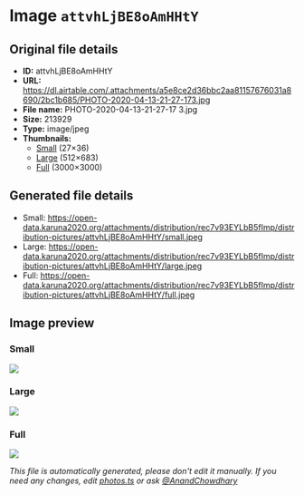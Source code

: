 # Image `attvhLjBE8oAmHHtY`

## Original file details

- **ID:** attvhLjBE8oAmHHtY
- **URL:** https://dl.airtable.com/.attachments/a5e8ce2d36bbc2aa81157676031a8690/2bc1b685/PHOTO-2020-04-13-21-27-173.jpg
- **File name:** PHOTO-2020-04-13-21-27-17 3.jpg
- **Size:** 213929
- **Type:** image/jpeg
- **Thumbnails:**
  - [Small](https://dl.airtable.com/.attachmentThumbnails/ad402faa404b332ba02bf0fdbdd259fc/5e4f8337) (27×36)
  - [Large](https://dl.airtable.com/.attachmentThumbnails/ed7ef96487eb708c657d637be92a4acc/901dcea8) (512×683)
  - [Full](https://dl.airtable.com/.attachmentThumbnails/45e35e73cb7b2d1dc080e40040892324/bee4cf65) (3000×3000)

## Generated file details

- Small: https://open-data.karuna2020.org/attachments/distribution/rec7v93EYLbB5fImp/distribution-pictures/attvhLjBE8oAmHHtY/small.jpeg
- Large: https://open-data.karuna2020.org/attachments/distribution/rec7v93EYLbB5fImp/distribution-pictures/attvhLjBE8oAmHHtY/large.jpeg
- Full: https://open-data.karuna2020.org/attachments/distribution/rec7v93EYLbB5fImp/distribution-pictures/attvhLjBE8oAmHHtY/full.jpeg

## Image preview

### Small

![](https://open-data.karuna2020.org/attachments/distribution/rec7v93EYLbB5fImp/distribution-pictures/attvhLjBE8oAmHHtY/small.jpeg)

### Large

![](https://open-data.karuna2020.org/attachments/distribution/rec7v93EYLbB5fImp/distribution-pictures/attvhLjBE8oAmHHtY/large.jpeg)

### Full

![](https://open-data.karuna2020.org/attachments/distribution/rec7v93EYLbB5fImp/distribution-pictures/attvhLjBE8oAmHHtY/full.jpeg)

_This file is automatically generated, please don't edit it manually. If you need any changes, edit [photos.ts](/photos.ts) or ask [@AnandChowdhary](https://github.com/AnandChowdhary)_
